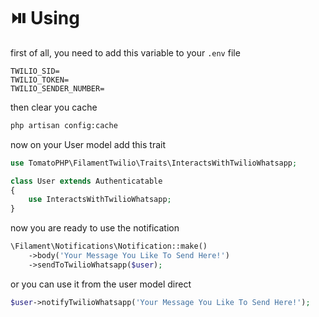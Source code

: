 # ⏯️ Using

first of all, you need to add this variable to your `.env` file

```
TWILIO_SID=
TWILIO_TOKEN=
TWILIO_SENDER_NUMBER=
```

then clear you cache

```bash
php artisan config:cache
```

now on your User model add this trait

```php
use TomatoPHP\FilamentTwilio\Traits\InteractsWithTwilioWhatsapp;

class User extends Authenticatable
{
    use InteractsWithTwilioWhatsapp;
}
```

now you are ready to use the notification

```php
\Filament\Notifications\Notification::make()
    ->body('Your Message You Like To Send Here!')
    ->sendToTwilioWhatsapp($user);
```

or you can use it from the user model direct

```php
$user->notifyTwilioWhatsapp('Your Message You Like To Send Here!');
```
